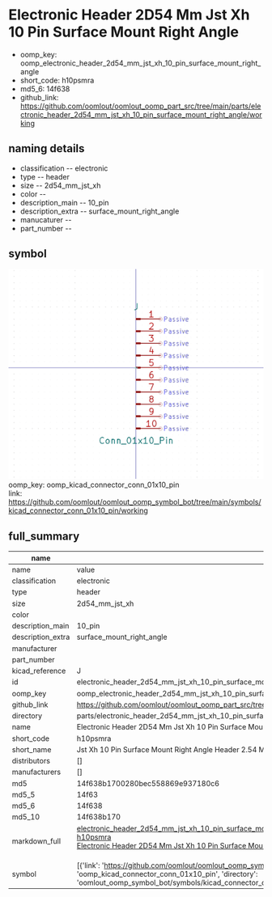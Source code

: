 # Electronic Header 2D54 Mm Jst Xh 10 Pin Surface Mount Right Angle

  
* oomp_key: oomp_electronic_header_2d54_mm_jst_xh_10_pin_surface_mount_right_angle 
* short_code: h10psmra
* md5_6: 14f638  
* github_link: https://github.com/oomlout/oomlout_oomp_part_src/tree/main/parts/electronic_header_2d54_mm_jst_xh_10_pin_surface_mount_right_angle/working  
## naming details
* classification -- electronic
* type -- header
* size -- 2d54_mm_jst_xh
* color -- 
* description_main -- 10_pin
* description_extra -- surface_mount_right_angle
* manucaturer -- 
* part_number -- 



## symbol

![](symbol/0/working/working_600.png)  
oomp_key: oomp_kicad_connector_conn_01x10_pin  
link: https://github.com/oomlout/oomlout_oomp_symbol_bot/tree/main/symbols/kicad_connector_conn_01x10_pin/working  


## full_summary
| name | value | 
| --- | --- | 
| name | value | 
| classification | electronic | 
| type | header | 
| size | 2d54_mm_jst_xh | 
| color |  | 
| description_main | 10_pin | 
| description_extra | surface_mount_right_angle | 
| manufacturer |  | 
| part_number |  | 
| kicad_reference | J | 
| id | electronic_header_2d54_mm_jst_xh_10_pin_surface_mount_right_angle | 
| oomp_key | oomp_electronic_header_2d54_mm_jst_xh_10_pin_surface_mount_right_angle | 
| github_link | https://github.com/oomlout/oomlout_oomp_part_src/tree/main/parts/electronic_header_2d54_mm_jst_xh_10_pin_surface_mount_right_angle/working | 
| directory | parts/electronic_header_2d54_mm_jst_xh_10_pin_surface_mount_right_angle | 
| name | Electronic Header 2D54 Mm Jst Xh 10 Pin Surface Mount Right Angle | 
| short_code | h10psmra | 
| short_name | Jst Xh 10 Pin Surface Mount Right Angle Header 2.54 Mm Pitch | 
| distributors | [] | 
| manufacturers | [] | 
| md5 | 14f638b1700280bec558869e937180c6 | 
| md5_5 | 14f63 | 
| md5_6 | 14f638 | 
| md5_10 | 14f638b170 | 
| markdown_full | [electronic_header_2d54_mm_jst_xh_10_pin_surface_mount_right_angle](https://github.com/oomlout/oomlout_oomp_part_src/tree/main/parts/electronic_header_2d54_mm_jst_xh_10_pin_surface_mount_right_angle/working)<br>[h10psmra](https://github.com/oomlout/oomlout_oomp_part_src/tree/main/parts/electronic_header_2d54_mm_jst_xh_10_pin_surface_mount_right_angle/working)<br>[Electronic Header 2D54 Mm Jst Xh 10 Pin Surface Mount Right Angle](https://github.com/oomlout/oomlout_oomp_part_src/tree/main/parts/electronic_header_2d54_mm_jst_xh_10_pin_surface_mount_right_angle/working)<br><br> | 
| symbol | [{'link': 'https://github.com/oomlout/oomlout_oomp_symbol_bot/tree/main/symbols/kicad_connector_conn_01x10_pin', 'oomp_key': 'oomp_kicad_connector_conn_01x10_pin', 'directory': 'oomlout_oomp_symbol_bot/symbols/kicad_connector_conn_01x10_pin//working/working.kicad_sym'}] | 
